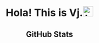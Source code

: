 <h1 align="center">Hola! This is Vj.<img src="https://user-images.githubusercontent.com/1303154/88677602-1635ba80-d120-11ea-84d8-d263ba5fc3c0.gif" width="28px" alt="hi"></h1>
<h2 align="center">GitHub Stats</h2>

<div align="center">
<p align="center"><img align="center" src="https://github-readme-stats.vercel.app/api/top-langs/?username=Vijeyakumar26&layout=compact&hide=html" alt="" /></p>
</div>

<p align="center"><img align="center" src="https://github-readme-stats.vercel.app/api?username=Vijeyakumar26&show_icons=true" alt=""  /></p>
